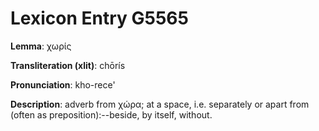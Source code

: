 # Lexicon Entry G5565

**Lemma**: χωρίς

**Transliteration (xlit)**: chōrís

**Pronunciation**: kho-rece'

**Description**:
adverb from χώρα; at a space, i.e. separately or apart from (often as preposition):--beside, by itself, without.

